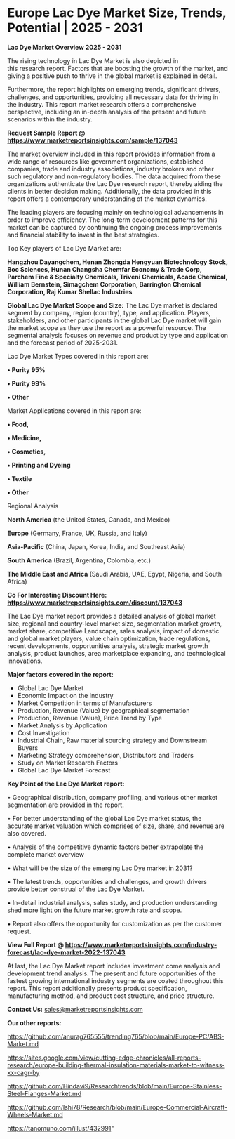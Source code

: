 # Europe Lac Dye Market Size, Trends, Potential | 2025 - 2031

<Strong> Lac Dye Market Overview 2025 - 2031</strong>

The rising technology in Lac Dye Market is also depicted in this research report. Factors that are boosting the growth of the market, and giving a positive push to thrive in the global market is explained in detail.

Furthermore, the report highlights on emerging trends, significant drivers, challenges, and opportunities, providing all necessary data for thriving in the industry. This report market research offers a comprehensive perspective, including an in-depth analysis of the present and future scenarios within the industry.

<strong>Request Sample Report @ <a href=https://www.marketreportsinsights.com/sample/137043>https://www.marketreportsinsights.com/sample/137043</a></strong>

The market overview included in this report provides information from a wide range of resources like government organizations, established companies, trade and industry associations, industry brokers and other such regulatory and non-regulatory bodies. The data acquired from these organizations authenticate the Lac Dye research report, thereby aiding the clients in better decision making. Additionally, the data provided in this report offers a contemporary understanding of the market dynamics.

The leading players are focusing mainly on technological advancements in order to improve efficiency. The long-term development patterns for this market can be captured by continuing the ongoing process improvements and financial stability to invest in the best strategies.

Top Key players of Lac Dye Market are:

<strong>Hangzhou Dayangchem, Henan Zhongda Hengyuan Biotechnology Stock, Boc Sciences, Hunan Changsha Chemfar Economy & Trade Corp, Parchem Fine & Specialty Chemicals, Triveni Chemicals, Acade Chemical, William Bernstein, Simagchem Corporation, Barrington Chemical Corporation, Raj Kumar Shellac Industries</strong>

<strong><b>Global Lac Dye Market Scope and Size:</b></strong>
The Lac Dye market is declared segment by company, region (country), type, and application. Players, stakeholders, and other participants in the global Lac Dye market will gain the market scope as they use the report as a powerful resource. The segmental analysis focuses on revenue and product by type and application and the forecast period of 2025-2031.

Lac Dye Market Types covered in this report are:

<strong>• Purity 95%

• Purity 99%

• Other</strong>

Market Applications covered in this report are:

<strong>• Food,

• Medicine,

• Cosmetics,

• Printing and Dyeing

• Textile

• Other</strong> 

Regional Analysis

<strong>North America</strong> (the United States, Canada, and Mexico)

<strong>Europe</strong> (Germany, France, UK, Russia, and Italy)

<strong>Asia-Pacific</strong> (China, Japan, Korea, India, and Southeast Asia)

<strong>South America</strong> (Brazil, Argentina, Colombia, etc.)

<strong>The Middle East and Africa</strong> (Saudi Arabia, UAE, Egypt, Nigeria, and South Africa)

<strong>Go For Interesting Discount Here: <a href=https://www.marketreportsinsights.com/discount/137043>https://www.marketreportsinsights.com/discount/137043</a></strong>

The Lac Dye market report provides a detailed analysis of global market size, regional and country-level market size, segmentation market growth, market share, competitive Landscape, sales analysis, impact of domestic and global market players, value chain optimization, trade regulations, recent developments, opportunities analysis, strategic market growth analysis, product launches, area marketplace expanding, and technological innovations.

<strong><b>Major factors covered in the report:</b></strong>
<ul>
  <li>Global Lac Dye Market </li>
  <li>Economic Impact on the Industry</li>
  <li>Market Competition in terms of Manufacturers</li>
  <li>Production, Revenue (Value) by geographical segmentation</li>
  <li>Production, Revenue (Value), Price Trend by Type</li>
  <li>Market Analysis by Application</li>
  <li>Cost Investigation</li>
  <li>Industrial Chain, Raw material sourcing strategy and Downstream Buyers</li>
  <li>Marketing Strategy comprehension, Distributors and Traders</li>
  <li>Study on Market Research Factors</li>
  <li>Global Lac Dye Market Forecast</li>
</ul>

<strong><b>Key Point of the Lac Dye Market report:</b></strong>

• Geographical distribution, company profiling, and various other market segmentation are provided in the report.

• For better understanding of the global Lac Dye market status, the accurate market valuation which comprises of size, share, and revenue are also covered.

• Analysis of the competitive dynamic factors better extrapolate the complete market overview

• What will be the size of the emerging Lac Dye market in 2031?

• The latest trends, opportunities and challenges, and growth drivers provide better construal of the Lac Dye Market.

• In-detail industrial analysis, sales study, and production understanding shed more light on the future market growth rate and scope.

• Report also offers the opportunity for customization as per the customer request.

<strong><b>View Full Report @ <a href=https://www.marketreportsinsights.com/industry-forecast/lac-dye-market-2022-137043>https://www.marketreportsinsights.com/industry-forecast/lac-dye-market-2022-137043</a></b></strong>


At last, the Lac Dye Market report includes investment come analysis and development trend analysis. The present and future opportunities of the fastest growing international industry segments are coated throughout this report. This report additionally presents product specification, manufacturing method, and product cost structure, and price structure.

<strong>Contact Us:</strong>
sales@marketreportsinsights.com

<strong>Our other reports:</strong>

<a href=https://github.com/anurag765555/trending765/blob/main/Europe-PC/ABS-Market.md>https://github.com/anurag765555/trending765/blob/main/Europe-PC/ABS-Market.md</a>

<a href=https://sites.google.com/view/cutting-edge-chronicles/all-reports-research/europe-building-thermal-insulation-materials-market-to-witness-xx-cagr-by>https://sites.google.com/view/cutting-edge-chronicles/all-reports-research/europe-building-thermal-insulation-materials-market-to-witness-xx-cagr-by</a>

<a href=https://github.com/Hindavi9/Researchtrends/blob/main/Europe-Stainless-Steel-Flanges-Market.md>https://github.com/Hindavi9/Researchtrends/blob/main/Europe-Stainless-Steel-Flanges-Market.md</a>

<a href=https://github.com/Ishi78/Research/blob/main/Europe-Commercial-Aircraft-Wheels-Market.md>https://github.com/Ishi78/Research/blob/main/Europe-Commercial-Aircraft-Wheels-Market.md</a>

<a href=https://tanomuno.com/illust/432991>https://tanomuno.com/illust/432991</a>"

